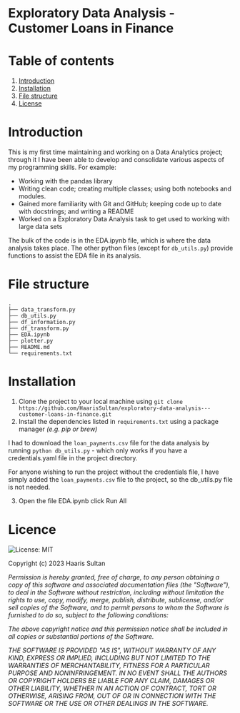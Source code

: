 # Exploratory Data Analysis - Customer Loans in Finance

# Table of contents 
1. [Introduction](#introduction)
1. [Installation](#installation)
1. [File structure](#file-structure)
1. [License](#license)

# Introduction 

This is my first time maintaining and working on a Data Analytics project; through it I have been able to develop and consolidate various aspects of my programming skills. For example:

- Working with the pandas library
- Writing clean code; creating multiple classes; using both notebooks and modules.
- Gained more familiarity with Git and GitHub; keeping code up to date with docstrings; and writing a README
- Worked on a Exploratory Data Analysis task to get used to working with large data sets 

The bulk of the code is in the EDA.ipynb file, which is where the data analysis takes place. The other python files (except for `db_utils.py`) provide functions to assist the EDA file in its analysis. 

# File structure 
```
.
├── data_transform.py
├── db_utils.py
├── df_information.py
├── df_transform.py
├── EDA.ipynb
├── plotter.py
├── README.md
└── requirements.txt

```

# Installation 
1. Clone the project to your local machine using `git clone https://github.com/HaarisSultan/exploratory-data-analysis---customer-loans-in-finance.git`
2. Install the dependencies listed in `requirements.txt` using a package manager *(e.g. pip or brew)*

I had to download the `loan_payments.csv` file for the data analysis by running `python db_utils.py` - which only works if you have a credentials.yaml file in the project directory. 

For anyone wishing to run the project without the credentials file, I have simply added the `loan_payments.csv` file to the project, so the db_utils.py file is not needed. 

3. Open the file EDA.ipynb click Run All  

# Licence

![License: MIT](https://img.shields.io/badge/License-MIT-yellow.svg)

Copyright (c) 2023 Haaris Sultan

*Permission is hereby granted, free of charge, to any person obtaining a copy
of this software and associated documentation files (the "Software"), to deal
in the Software without restriction, including without limitation the rights
to use, copy, modify, merge, publish, distribute, sublicense, and/or sell
copies of the Software, and to permit persons to whom the Software is
furnished to do so, subject to the following conditions:*

*The above copyright notice and this permission notice shall be included in all
copies or substantial portions of the Software.*

*THE SOFTWARE IS PROVIDED "AS IS", WITHOUT WARRANTY OF ANY KIND, EXPRESS OR
IMPLIED, INCLUDING BUT NOT LIMITED TO THE WARRANTIES OF MERCHANTABILITY,
FITNESS FOR A PARTICULAR PURPOSE AND NONINFRINGEMENT. IN NO EVENT SHALL THE
AUTHORS OR COPYRIGHT HOLDERS BE LIABLE FOR ANY CLAIM, DAMAGES OR OTHER
LIABILITY, WHETHER IN AN ACTION OF CONTRACT, TORT OR OTHERWISE, ARISING FROM,
OUT OF OR IN CONNECTION WITH THE SOFTWARE OR THE USE OR OTHER DEALINGS IN THE
SOFTWARE.*